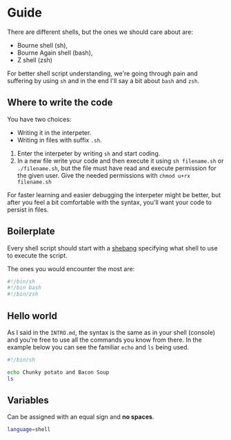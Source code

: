 # Guide

There are different shells, but the ones we should care about are:

* Bourne shell (sh),
* Bourne Again shell (bash),
* Z shell (zsh)

For better shell script understanding, we're going through pain and suffering by using `sh` and in the end I'll say a bit about `bash` and `zsh`.


## Where to write the code

You have two choices:
* Writing it in the interpeter.
* Writing in files with suffix `.sh`.

1. Enter the interpeter by writing `sh` and start coding.
2. In a new file write your code and then execute it using `sh filename.sh` or `./filename.sh`, but the file must have read and execute permission for the given user. Give the needed permissions with `chmod u+rx filename.sh`


For faster learning and easier debugging the interpeter might be better, but after you feel a bit comfortable with the syntax, you'll want your code to persist in files.


## Boilerplate

Every shell script should start with a [shebang](http://en.wikipedia.org/wiki/Shebang_%28Unix%29) specifying what shell to use to execute the script.

The ones you would encounter the most are:

```sh
#!/bin/sh
#!/bin bash
#!/bin/zsh
```


## Hello world

As I said in the `INTRO.md`, the syntax is the same as in your shell (console) and you're free to use all the commands you know from there. In the example below you can see the familiar `echo` and `ls` being used.

```sh
#!/bin/sh

echo Chunky potato and Bacon Soup
ls
```


## Variables

Can be assigned with an equal sign and **no spaces**.

```sh
language=shell

```

